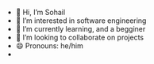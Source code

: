- 👋 Hi, I’m Sohail
- 👀 I’m interested in software engineering 
- 🌱 I’m currently learning, and a begginer 
- 💞️ I’m looking to collaborate on projects 
- 😄 Pronouns: he/him
- 

<!---
Zohell/Zohell is a ✨ special ✨ repository because its `README.md` (this file) appears on your GitHub profile.
You can click the Preview link to take a look at your changes.
--->
